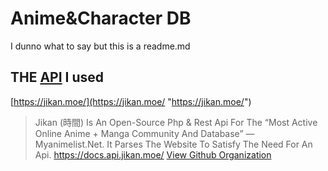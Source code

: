 # Anime&Character DB
I dunno what to say but this is a readme.md

## THE [API](https://jikan.moe/ "The API I used") I used

[https://jikan.moe/](https://jikan.moe/ "https://jikan.moe/")
>  Jikan (時間) Is An Open-Source Php & Rest Api For The “Most Active Online Anime + Manga Community And Database” — Myanimelist.Net. It Parses The Website To Satisfy The Need For An Api.
https://docs.api.jikan.moe/
[View Github Organization]( https://github.com/jikan-me)
